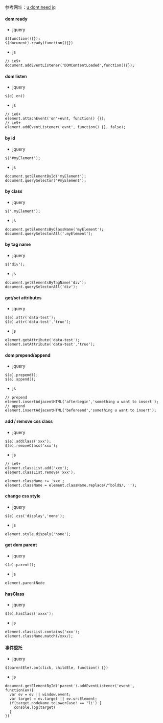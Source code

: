 参考网址：[u dont need jq](http://blog.garstasio.com/you-dont-need-jquery/)

#### dom ready

- jquery

```
$(function(){});
$(document).ready(function(){})
```

- js

```
// ie9+
document.addEventListener('DOMContentLoaded',function(){});
```

#### dom listen

- jquery

```
$(e).on()
```

- js

```
// ie8+
element.attachEvent('on'+evnt, function() {});
// ie9+
element.addEventListener('evnt', function() {}, false);
```

#### by id

- jquery

```
$('#myElement');
```

- js

```
document.getElementById('myElement');
document.querySelector('#myElement');
```

#### by class

- jquery

```
$('.myElement');
```

- js

```
document.getElementsByClassName('myElement');
document.querySelectorAll('.myElement');
```

#### by tag name

- jquery

```
$('div');
```

- js

```
document.getElementsByTagName('div');
document.querySelectorAll('div');
```

#### get/set attributes

- jquery

```
$(e).attr('data-test');
$(e).attr('data-test','true');
```

- js

```
element.getAttribute('data-test');
element.setAttribute('data-test','true');
```

#### dom prepend/append

- jquery

```
$(e).prepend();
$(e).append();
```

- js

```
// prepend
element.insertAdjacentHTML('afterbegin','something u want to insert');
// append
element.insertAdjacentHTML('beforeend','something u want to insert');
```

#### add / remove css class

- jquery

```
$(e).addClass('xxx');
$(e).removeClass('xxx');
```

- js

```
// ie9+
element.classList.add('xxx');
element.classList.remove('xxx');

element.className += 'xxx';
element.className = element.className.replace(/^bold$/, '');
```

#### change css style

- jquery

```
$(e).css('display','none');
```

- js

```
element.style.dispaly('none');
```

#### get dom parent

- jquery

```
$(e).parent();
```

- js

```
element.parentNode
```

#### hasClass

- jquery

```
$(e).hasClass('xxxx');
```

- js

```
element.classList.contains('xxx');
element.className.match(/xxx/);
```

#### 事件委托

- jquery

```
$(parentEle).on(click, childEle, function() {})
```

- js

```
document.getElementById('parent').addEventListener('event', function(ev){
  var ev = ev || window.event;
  var target = ev.target || ev.srcElement;
  if(target.nodeName.toLowerCase! == 'li') {
    console.log(target)
  }
})
```
